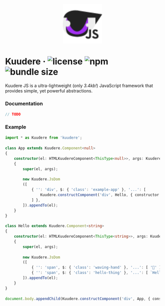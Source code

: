 <p align="center"><img src="./readme/kuudere-logo.svg" width="128"/></p>

# Kuudere · ![license](https://img.shields.io/static/v1?label=license&message=MIT&color=blueviolet) ![npm](https://img.shields.io/npm/v/kuudere?label=npm&message=&color=blueviolet) ![bundle size](https://img.shields.io/static/v1?label=bundle%20size&message=3.4kb&color=blueviolet)

Kuudere JS is a ultra-lightweight (only *3.4kb!*) JavaScript framework that provides simple, yet powerful abstractions.

### Documentation

```ts
// TODO
```

### Example

```ts
import * as Kuudere from 'kuudere';

class App extends Kuudere.Component<null>
{
	constructor(el: HTMLKuudereComponent<ThisType<null>>, args: Kuudere.Arguments<null>)
	{
		super(el, args);

		new Kuudere.JsDom
		([
			{ '': 'div', $: { 'class': 'example-app' }, '...': [
				Kuudere.constructComponent('div', Hello, { constructor: 'world' }),
			] },
		]).appendTo(el);
	}
}

class Hello extends Kuudere.Component<string>
{
	constructor(el: HTMLKuudereComponent<ThisType<string>>, args: Kuudere.Arguments<string>)
	{
		super(el, args);
		
		new Kuudere.JsDom
		([
			{ '': 'span', $: { 'class': 'waving-hand' }, '...': [ '👋' ] },
			{ '': 'span', $: { 'class': 'hello-thing' }, '...': [ `Hello ${args.constructor}!` ] },
		]).appendTo(el);
	}
}

document.body.appendChild(Kuudere.constructComponent('div', App, { constructor: null }));
```